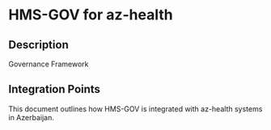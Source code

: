 # HMS-GOV for az-health

## Description

Governance Framework

## Integration Points

This document outlines how HMS-GOV is integrated with az-health systems in Azerbaijan.
